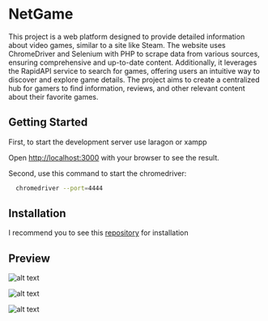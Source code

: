 # NetGame

This project is a web platform designed to provide detailed information about video games, similar to a site like Steam. The website uses ChromeDriver and Selenium with PHP to scrape data from various sources, ensuring comprehensive and up-to-date content. Additionally, it leverages the RapidAPI service to search for games, offering users an intuitive way to discover and explore game details. The project aims to create a centralized hub for gamers to find information, reviews, and other relevant content about their favorite games.

## Getting Started

First, to start the development server use laragon or xampp

Open [http://localhost:3000](http://localhost:3000) with your browser to see the result.

Second, use this command to start the chromedriver:
```bash
  chromedriver --port=4444
```

## Installation

I recommend you to see this [repository](https://github.com/php-webdriver/php-webdriver) for installation

## Preview

![alt text](https://i.ibb.co.com/n30Rp5Z/Whats-App-Image-2024-08-09-at-17-46-14-1e2354fe.jpg)

![alt text](https://i.ibb.co.com/X5QHjsK/Whats-App-Image-2024-08-09-at-17-48-50-4f077f31.jpg)

![alt text](https://i.ibb.co.com/8bqZ1px/Whats-App-Image-2024-08-09-at-17-51-48-346b87e2.jpg)
